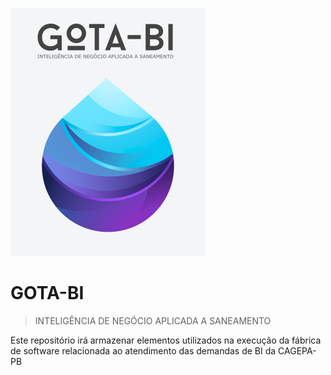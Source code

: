 ![](./resources/logo-medium.png)

# GOTA-BI

> INTELIGÊNCIA DE NEGÓCIO APLICADA A SANEAMENTO


Este repositório irá armazenar elementos utilizados na execução da fábrica de software relacionada ao atendimento das demandas de BI da CAGEPA-PB
